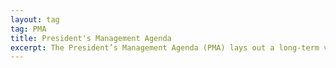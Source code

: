 ```yaml
---
layout: tag
tag: PMA
title: President's Management Agenda
excerpt: The President’s Management Agenda (PMA) lays out a long-term vision for modernizing the Federal Government in key areas that will improve the ability of agencies to deliver mission outcomes, provide excellent service, and effectively steward taxpayer dollars on behalf of the American people.
---
```

